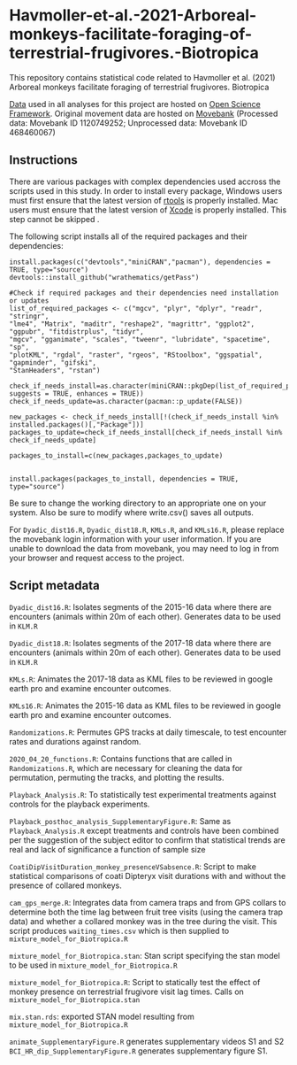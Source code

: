 # Havmoller-et-al.-2021-Arboreal-monkeys-facilitate-foraging-of-terrestrial-frugivores.-Biotropica
This repository contains statistical code related to Havmoller et al. (2021) Arboreal monkeys facilitate foraging of terrestrial frugivores. Biotropica

[Data](https://osf.io/2adg5/) used in all analyses for this project are hosted on [Open Science Framework](https://osf.io/2adg5/). Original movement data are hosted on [Movebank](https://www.movebank.org/) (Processed data: Movebank ID 1120749252; Unprocessed data: Movebank ID 468460067)

## Instructions
There are various packages with complex dependencies used accross the scripts used in this study. In order to install every package, Windows users must first ensure that the latest version of [rtools](https://cran.r-project.org/bin/windows/Rtools/) is properly installed. Mac users must ensure that the latest version of [Xcode](https://developer.apple.com/xcode/) is properly installed.  This step cannot be skipped .

The following script installs all of the required packages and their dependencies:

```
install.packages(c("devtools","miniCRAN","pacman"), dependencies = TRUE, type="source") 
devtools::install_github("wrathematics/getPass")

#Check if required packages and their dependencies need installation or updates
list_of_required_packages <- c("mgcv", "plyr", "dplyr", "readr", "stringr", 
"lme4", "Matrix", "maditr", "reshape2", "magrittr", "ggplot2", "ggpubr", "fitdistrplus", "tidyr", 
"mgcv", "gganimate", "scales", "tweenr", "lubridate", "spacetime", "sp", 
"plotKML", "rgdal", "raster", "rgeos", "RStoolbox", "ggspatial", "gapminder", "gifski", 
"StanHeaders", "rstan")

check_if_needs_install=as.character(miniCRAN::pkgDep(list_of_required_packages, suggests = TRUE, enhances = TRUE))
check_if_needs_update=as.character(pacman::p_update(FALSE))

new_packages <- check_if_needs_install[!(check_if_needs_install %in% installed.packages()[,"Package"])]
packages_to_update=check_if_needs_install[check_if_needs_install %in% check_if_needs_update]

packages_to_install=c(new_packages,packages_to_update)


install.packages(packages_to_install, dependencies = TRUE, type="source")
```


Be sure to change the working directory to an appropriate one on your system. Also be sure to modify where write.csv() saves all outputs. 

For ```Dyadic_dist16.R```, ```Dyadic_dist18.R```, ```KMLs.R```, and ```KMLs16.R```, please replace the movebank login information with your user information. If you are unable to download the data from movebank, you may need to log in from your browser and request access to the project. 


## Script metadata

```Dyadic_dist16.R```: Isolates segments of the 2015-16 data where there are encounters (animals within 20m of each other). Generates data to be used in ```KLM.R```

```Dyadic_dist18.R```: Isolates segments of the 2017-18 data where there are encounters (animals within 20m of each other). Generates data to be used in ```KLM.R```

```KMLs.R```: Animates the 2017-18 data as KML files to be reviewed in google earth pro and examine encounter outcomes.

```KMLs16.R```: Animates the 2015-16 data as KML files to be reviewed in google earth pro and examine encounter outcomes.

```Randomizations.R```: Permutes GPS tracks at daily timescale, to test encounter rates and durations against random. 

```2020_04_20_functions.R```: Contains functions that are called in ```Randomizations.R```, which are necessary for cleaning the data for permutation, permuting the tracks, and plotting the results.

```Playback_Analysis.R```: To statistically test experimental treatments against controls for the playback experiments. 

```Playback_posthoc_analysis_SupplementaryFigure.R```: Same as ```Playback_Analysis.R``` except treatments and controls have been combined per the suggestion of the subject editor to confirm that statistical trends are real and lack of significance a function of sample size

```CoatiDipVisitDuration_monkey_presenceVSabsence.R```: Script to make statistical comparisons of coati Dipteryx visit durations with and without the presence of collared monkeys.

```cam_gps_merge.R```: Integrates data from camera traps and from GPS collars to determine both the time lag between fruit tree visits (using the camera trap data) and whether a collared monkey was in the tree during the visit. This script produces ```waiting_times.csv``` which is then supplied to ```mixture_model_for_Biotropica.R```

```mixture_model_for_Biotropica.stan```: Stan script specifying the stan model to be used in ```mixture_model_for_Biotropica.R```

```mixture_model_for_Biotropica.R```: Script to statically test the effect of monkey presence on terrestrial frugivore visit lag times. Calls on ```mixture_model_for_Biotropica.stan``` 

```mix.stan.rds```: exported STAN model resulting from ```mixture_model_for_Biotropica.R```

```animate_SupplementaryFigure.R``` generates supplementary videos S1 and S2
```BCI_HR_dip_SupplementaryFigure.R``` generates supplementary figure S1.


